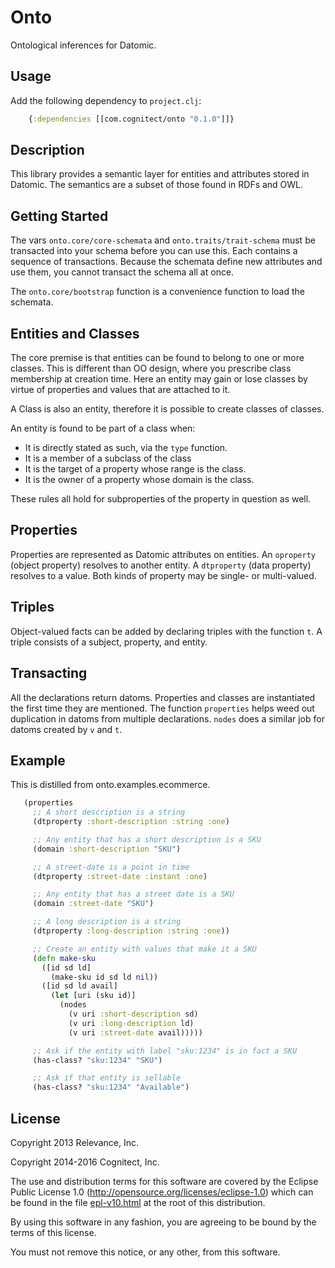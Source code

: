 # Onto

Ontological inferences for Datomic.

## Usage

Add the following dependency to `project.clj`:

```clojure
    {:dependencies [[com.cognitect/onto "0.1.0"]]}
```

## Description

This library provides a semantic layer for entities and attributes
stored in Datomic. The semantics are a subset of those found in RDFs
and OWL.

## Getting Started

The vars `onto.core/core-schemata` and `onto.traits/trait-schema` must
be transacted into your schema before you can use this. Each contains
a sequence of transactions. Because the schemata define new attributes
and use them, you cannot transact the schema all at once.

The `onto.core/bootstrap` function is a convenience function to load
the schemata.

## Entities and Classes

The core premise is that entities can be found to belong to one or
more classes. This is different than OO design, where you prescribe
class membership at creation time. Here an entity may gain or lose
classes by virtue of properties and values that are attached to it.

A Class is also an entity, therefore it is possible to create classes
of classes.

An entity is found to be part of a class when:

   * It is directly stated as such, via the `type` function.
   * It is a member of a subclass of the class
   * It is the target of a property whose range is the class.
   * It is the owner of a property whose domain is the class.

These rules all hold for subproperties of the property in question as
well.

## Properties

Properties are represented as Datomic attributes on entities. An
`oproperty` (object property) resolves to another entity. A
`dtproperty` (data property) resolves to a value. Both kinds of
property may be single- or multi-valued.

## Triples

Object-valued facts can be added by declaring triples with the
function `t`. A triple consists of a subject, property, and entity.

## Transacting

All the declarations return datoms. Properties and classes are
instantiated the first time they are mentioned. The function
`properties` helps weed out duplication in datoms from multiple
declarations. `nodes` does a similar job for datoms created by `v` and
`t`.

## Example

This is distilled from onto.examples.ecommerce.

```clojure
   (properties
     ;; A short description is a string
     (dtproperty :short-description :string :one)

     ;; Any entity that has a short description is a SKU
     (domain :short-description "SKU")

     ;; A street-date is a point in time
     (dtproperty :street-date :instant :one)

     ;; Any entity that has a street date is a SKU
     (domain :street-date "SKU")

     ;; A long description is a string
     (dtproperty :long-description :string :one))

     ;; Create an entity with values that make it a SKU
     (defn make-sku
       ([id sd ld]
         (make-sku id sd ld nil))
       ([id sd ld avail]
         (let [uri (sku id)]
           (nodes
             (v uri :short-description sd)
             (v uri :long-description ld)
             (v uri :street-date avail)))))

     ;; Ask if the entity with label "sku:1234" is in fact a SKU
     (has-class? "sku:1234" "SKU")

     ;; Ask if that entity is sellable
     (has-class? "sku:1234" "Available")
```

## License
Copyright 2013 Relevance, Inc.

Copyright 2014-2016 Cognitect, Inc.

The use and distribution terms for this software are covered by the
Eclipse Public License 1.0 (http://opensource.org/licenses/eclipse-1.0)
which can be found in the file [epl-v10.html](epl-v10.html) at the root of this distribution.

By using this software in any fashion, you are agreeing to be bound by
the terms of this license.

You must not remove this notice, or any other, from this software.
